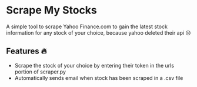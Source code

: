 # Scrape My Stocks
A simple tool to scrape Yahoo Finance.com to gain the latest stock information for any stock of your choice, because yahoo deleted their api 😢

## Features 🔥
- Scrape the stock of your choice by entering their token in the urls portion of scraper.py
- Automatically sends email when stock has been scraped in a .csv file
